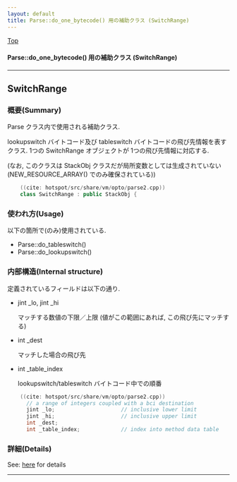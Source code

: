 ```yaml
---
layout: default
title: Parse::do_one_bytecode() 用の補助クラス (SwitchRange) 
---
```

[Top](../index.html)

#### Parse::do_one_bytecode() 用の補助クラス (SwitchRange) 



---
## <a name="noHFcmPqcG" id="noHFcmPqcG">SwitchRange</a>

### 概要(Summary)
Parse クラス内で使用される補助クラス.

lookupswitch バイトコード及び tableswitch バイトコードの飛び先情報を表すクラス.
1つの SwitchRange オブジェクトが 1つの飛び先情報に対応する.

(なお, このクラスは StackObj クラスだが局所変数としては生成されていない (NEW_RESOURCE_ARRAY() でのみ確保されている))


```cpp
    ((cite: hotspot/src/share/vm/opto/parse2.cpp))
    class SwitchRange : public StackObj {
```

### 使われ方(Usage)
以下の箇所で(のみ)使用されている.

* Parse::do_tableswitch() 
* Parse::do_lookupswitch()

### 内部構造(Internal structure)
定義されているフィールドは以下の通り.

* jint _lo, jint _hi
  
  マッチする数値の下限／上限 (値がこの範囲にあれば, この飛び先にマッチする)

* int _dest
  
  マッチした場合の飛び先

* int _table_index
  
  lookupswitch/tableswitch バイトコード中での順番


```cpp
    ((cite: hotspot/src/share/vm/opto/parse2.cpp))
      // a range of integers coupled with a bci destination
      jint _lo;                     // inclusive lower limit
      jint _hi;                     // inclusive upper limit
      int _dest;
      int _table_index;             // index into method data table
```





### 詳細(Details)
See: [here](../doxygen/classSwitchRange.html) for details

---
